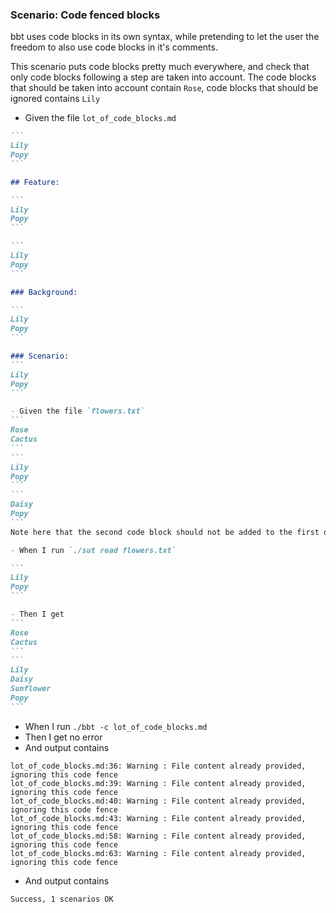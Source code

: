 ### Scenario: Code fenced blocks

bbt uses code blocks in its own syntax, while pretending to let the user the freedom to also use code blocks in it's comments.

This scenario puts code blocks pretty much everywhere, and check that only code blocks following a step are taken into account.
The code blocks that should be taken into account contain `Rose`, code blocks that should be ignored contains `Lily` 

- Given the file `lot_of_code_blocks.md`
~~~md
```
Lily
Popy
```

## Feature: 

```
Lily
Popy
```

```
Lily
Popy
```

### Background:

```
Lily
Popy
```

### Scenario:
```
Lily
Popy
```

- Given the file `flowers.txt`
```
Rose
Cactus
```
```
Lily
Popy
```
```
Daisy
Popy
```
Note here that the second code block should not be added to the first one!

- When I run `./sut read flowers.txt`

```
Lily
Popy
```

- Then I get
```
Rose
Cactus
```
```
Lily
Daisy
Sunflower
Popy
```
~~~

- When I run `./bbt -c lot_of_code_blocks.md`
- Then I get no error
- And output contains  
```
lot_of_code_blocks.md:36: Warning : File content already provided, ignoring this code fence  
lot_of_code_blocks.md:39: Warning : File content already provided, ignoring this code fence  
lot_of_code_blocks.md:40: Warning : File content already provided, ignoring this code fence  
lot_of_code_blocks.md:43: Warning : File content already provided, ignoring this code fence  
lot_of_code_blocks.md:58: Warning : File content already provided, ignoring this code fence  
lot_of_code_blocks.md:63: Warning : File content already provided, ignoring this code fence  
```
- And output contains  
```
Success, 1 scenarios OK
```
